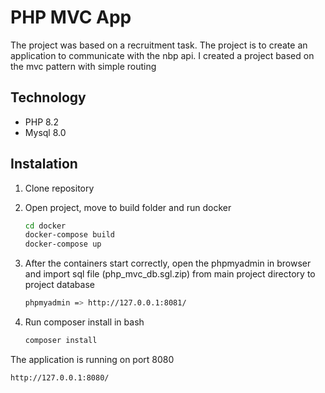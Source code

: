 # PHP MVC App

The project was based on a recruitment task. The project is to create an application to communicate with the nbp api. I created a project based on the mvc pattern with simple routing

## Technology

- PHP 8.2
- Mysql 8.0

## Instalation

1. Clone repository
2. Open project, move to build folder and run docker

   ```bash
   cd docker
   docker-compose build
   docker-compose up
   ```
3. After the containers start correctly, open the phpmyadmin in browser and import sql file (php_mvc_db.sgl.zip) from main project directory to project database

   ```bash
   phpmyadmin => http://127.0.0.1:8081/
   ```

4. Run composer install in bash

   ```bash
   composer install
   ```

The application is running on port 8080

   ```bash
   http://127.0.0.1:8080/
   ```
